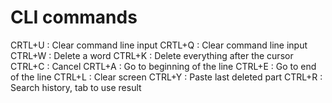 # CLI commands

CRTL+U                  : Clear command line input
CRTL+Q                  : Clear command line input
CTRL+W                  : Delete a word
CTRL+K                  : Delete everything after the cursor
CTRL+C                  : Cancel
CRTL+A                  : Go to beginning of the line
CTRL+E                  : Go to end of the line
CTRL+L                  : Clear screen
CTRL+Y                  : Paste last deleted part
CTRL+R                  : Search history, tab to use result